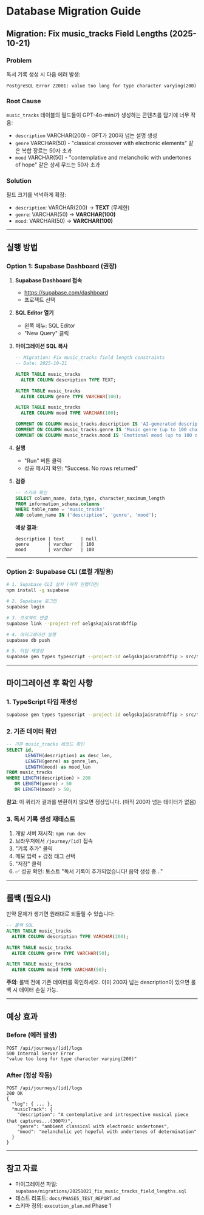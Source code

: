 # Database Migration Guide

## Migration: Fix music_tracks Field Lengths (2025-10-21)

### Problem
독서 기록 생성 시 다음 에러 발생:
```
PostgreSQL Error 22001: value too long for type character varying(200)
```

### Root Cause
`music_tracks` 테이블의 필드들이 GPT-4o-mini가 생성하는 콘텐츠를 담기에 너무 작음:
- `description` VARCHAR(200) - GPT가 200자 넘는 설명 생성
- `genre` VARCHAR(50) - "classical crossover with electronic elements" 같은 복합 장르는 50자 초과
- `mood` VARCHAR(50) - "contemplative and melancholic with undertones of hope" 같은 상세 무드는 50자 초과

### Solution
필드 크기를 넉넉하게 확장:
- `description`: VARCHAR(200) → **TEXT** (무제한)
- `genre`: VARCHAR(50) → **VARCHAR(100)**
- `mood`: VARCHAR(50) → **VARCHAR(100)**

---

## 실행 방법

### Option 1: Supabase Dashboard (권장)

1. **Supabase Dashboard 접속**
   - https://supabase.com/dashboard
   - 프로젝트 선택

2. **SQL Editor 열기**
   - 왼쪽 메뉴: SQL Editor
   - "New Query" 클릭

3. **마이그레이션 SQL 복사**
   ```sql
   -- Migration: Fix music_tracks field length constraints
   -- Date: 2025-10-21

   ALTER TABLE music_tracks
     ALTER COLUMN description TYPE TEXT;

   ALTER TABLE music_tracks
     ALTER COLUMN genre TYPE VARCHAR(100);

   ALTER TABLE music_tracks
     ALTER COLUMN mood TYPE VARCHAR(100);

   COMMENT ON COLUMN music_tracks.description IS 'AI-generated description of the music (no length limit)';
   COMMENT ON COLUMN music_tracks.genre IS 'Music genre (up to 100 characters)';
   COMMENT ON COLUMN music_tracks.mood IS 'Emotional mood (up to 100 characters)';
   ```

4. **실행**
   - "Run" 버튼 클릭
   - 성공 메시지 확인: "Success. No rows returned"

5. **검증**
   ```sql
   -- 스키마 확인
   SELECT column_name, data_type, character_maximum_length
   FROM information_schema.columns
   WHERE table_name = 'music_tracks'
   AND column_name IN ('description', 'genre', 'mood');
   ```

   **예상 결과**:
   ```
   description | text      | null
   genre       | varchar   | 100
   mood        | varchar   | 100
   ```

---

### Option 2: Supabase CLI (로컬 개발용)

```bash
# 1. Supabase CLI 설치 (아직 안했다면)
npm install -g supabase

# 2. Supabase 로그인
supabase login

# 3. 프로젝트 연결
supabase link --project-ref oelgskajaisratnbffip

# 4. 마이그레이션 실행
supabase db push

# 5. 타입 재생성
supabase gen types typescript --project-id oelgskajaisratnbffip > src/types/database.ts
```

---

## 마이그레이션 후 확인 사항

### 1. TypeScript 타입 재생성
```bash
supabase gen types typescript --project-id oelgskajaisratnbffip > src/types/database.ts
```

### 2. 기존 데이터 확인
```sql
-- 기존 music_tracks 레코드 확인
SELECT id,
       LENGTH(description) as desc_len,
       LENGTH(genre) as genre_len,
       LENGTH(mood) as mood_len
FROM music_tracks
WHERE LENGTH(description) > 200
   OR LENGTH(genre) > 50
   OR LENGTH(mood) > 50;
```

**참고**: 이 쿼리가 결과를 반환하지 않으면 정상입니다. (아직 200자 넘는 데이터가 없음)

### 3. 독서 기록 생성 재테스트
1. 개발 서버 재시작: `npm run dev`
2. 브라우저에서 `/journey/[id]` 접속
3. "기록 추가" 클릭
4. 메모 입력 + 감정 태그 선택
5. "저장" 클릭
6. ✅ 성공 확인: 토스트 "독서 기록이 추가되었습니다! 음악 생성 중..."

---

## 롤백 (필요시)

만약 문제가 생기면 원래대로 되돌릴 수 있습니다:

```sql
-- 롤백 SQL
ALTER TABLE music_tracks
  ALTER COLUMN description TYPE VARCHAR(200);

ALTER TABLE music_tracks
  ALTER COLUMN genre TYPE VARCHAR(50);

ALTER TABLE music_tracks
  ALTER COLUMN mood TYPE VARCHAR(50);
```

**주의**: 롤백 전에 기존 데이터를 확인하세요. 이미 200자 넘는 description이 있으면 롤백 시 데이터 손실 가능.

---

## 예상 효과

### Before (에러 발생)
```
POST /api/journeys/[id]/logs
500 Internal Server Error
"value too long for type character varying(200)"
```

### After (정상 작동)
```
POST /api/journeys/[id]/logs
200 OK
{
  "log": { ... },
  "musicTrack": {
    "description": "A contemplative and introspective musical piece that captures...(300자)",
    "genre": "ambient classical with electronic undertones",
    "mood": "melancholic yet hopeful with undertones of determination"
  }
}
```

---

## 참고 자료

- 마이그레이션 파일: `supabase/migrations/20251021_fix_music_tracks_field_lengths.sql`
- 테스트 리포트: `docs/PHASE5_TEST_REPORT.md`
- 스키마 정의: `execution_plan.md` Phase 1
